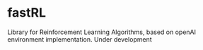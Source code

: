 # fastRL
Library for Reinforcement Learning Algorithms, based on openAI environment implementation. Under development

